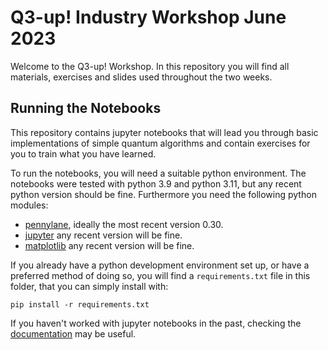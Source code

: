 # Q3-up! Industry Workshop June 2023

Welcome to the Q3-up! Workshop. In this repository you will find all materials, exercises and slides
used throughout the two weeks.

## Running the Notebooks
This repository contains jupyter notebooks that will lead you through basic implementations of
simple quantum algorithms and contain exercises for you to train what you have learned.

To run the notebooks, you will need a suitable python environment. The notebooks were tested with
python 3.9 and python 3.11, but any recent python version should be fine. Furthermore you need the
following python modules:

* [pennylane](https://pennylane.ai/), ideally the most recent version 0.30.
* [jupyter](https://jupyter.org/) any recent version will be fine.
* [matplotlib](https://matplotlib.org/) any recent version will be fine.

If you already have a python development environment set up, or have a preferred method of doing so,
you will find a `requirements.txt` file in this folder, that you can simply install with:

```
pip install -r requirements.txt
```

If you haven't worked with jupyter notebooks in the past, checking the
[documentation](https://docs.jupyter.org/en/latest/) may be useful.
